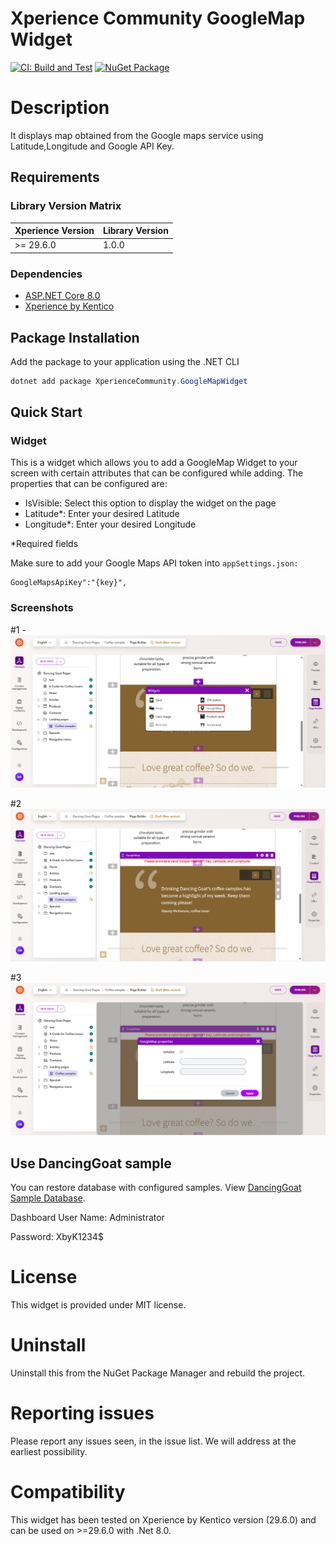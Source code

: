 # Xperience Community GoogleMap Widget

[![CI: Build and Test](https://github.com/rbt-cms/xperience-community-googlemap-widget/actions/workflows/ci.yml/badge.svg)](https://github.com/rbt-cms/xperience-community-googlemap-widget/actions/workflows/ci.yml) [![NuGet Package](https://img.shields.io/nuget/v/XperienceCommunity.GooglemMapWidget.svg)](https://www.nuget.org/packages/XperienceCommunity.GoogleMapWidget)

# Description
It displays map obtained from the Google maps service using Latitude,Longitude and Google API Key.

## Requirements

### Library Version Matrix

| Xperience Version | Library Version |
| ----------------- | --------------- |
| >= 29.6.0         | 1.0.0           |

### Dependencies


- [ASP.NET Core 8.0](https://dotnet.microsoft.com/en-us/download)
- [Xperience by Kentico](https://docs.kentico.com)


## Package Installation

Add the package to your application using the .NET CLI

```powershell
dotnet add package XperienceCommunity.GoogleMapWidget
```

## Quick Start

### Widget

This is a widget which allows you to add a GoogleMap Widget to your screen with certain attributes that can be configured while adding. The properties that can be configured are:

- IsVisible: Select this option to display the widget on the page
- Latitude*: Enter your desired Latitude
- Longitude*: Enter your desired Longitude

*Required fields

Make sure to add your Google Maps API token into ```appSettings.json: ```

```
GoogleMapsApiKey":"{key}",
```

### Screenshots

#1 -
![screenshot 1](https://github.com/rbt-cms/xperience-community-googlemap-widget/blob/main/images/1.png)

#2
![screenshot 2](https://github.com/rbt-cms/xperience-community-googlemap-widget/blob/main/images/2.png)

#3
![screenshot 3](https://github.com/rbt-cms/xperience-community-googlemap-widget/blob/main/images/3.png)

## Use DancingGoat sample

You can restore database with configured samples. View [DancingGoat Sample Database](https://github.com/rbt-cms/xperience-community-googlemap-widget/blob/main/db/xpDancingGoat_2960.bak).

Dashboard User Name: Administrator

Password: XbyK1234$

# License

This widget is provided under MIT license.

# Uninstall

Uninstall this from the NuGet Package Manager and rebuild the project.

# Reporting issues

Please report any issues seen, in the issue list. We will address at the earliest possibility.

# Compatibility

This widget has been tested on Xperience by Kentico version (29.6.0) and can be used on >=29.6.0 with .Net 8.0. 

